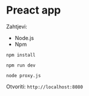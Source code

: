 # Preact app

Zahtjevi:

- Node.js
- Npm

```
npm install
```

```
npm run dev
```

```
node proxy.js
```

Otvoriti: `http://localhost:8080`
